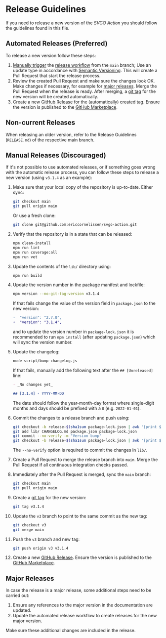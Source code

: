 # Release Guidelines

If you need to release a new version of the _SVGO Action_ you should follow the
guidelines found in this file.

## Automated Releases (Preferred)

To release a new version follow these steps:

1. [Manually trigger] the [release workflow] from the `main` branch; Use an
   update type in accordance with [Semantic Versioning]. This will create a Pull
   Request that start the release process.
1. Review the created Pull Request and make sure the changes look OK. Make
   changes if necessary, for example for [major releases]. Merge the Pull
   Request when the release is ready. After merging, a [git tag] for the new
   version will be created automatically.
1. Create a new [GitHub Release] for the (automatically) created tag. Ensure the
   version is published to the [GitHub Marketplace].

## Non-current Releases

When releasing an older version, refer to the Release Guidelines (`RELEASE.md`)
of the respective main branch.

## Manual Releases (Discouraged)

If it's not possible to use automated releases, or if something goes wrong with
the automatic release process, you can follow these steps to release a new
version (using `v3.1.4` as an example):

1. Make sure that your local copy of the repository is up-to-date. Either sync:

   ```sh
   git checkout main
   git pull origin main
   ```

   Or use a fresh clone:

   ```sh
   git clone git@github.com:ericcornelissen/svgo-action.git
   ```

1. Verify that the repository is in a state that can be released:

   ```sh
   npm clean-install
   npm run lint
   npm run coverage:all
   npm run vet
   ```

1. Update the contents of the `lib/` directory using:

   ```sh
   npm run build
   ```

1. Update the version number in the package manifest and lockfile:

   ```sh
   npm version --no-git-tag-version v3.1.4
   ```

   If that fails change the value of the version field in `package.json` to the
   new version:

   ```diff
   -  "version": "2.7.0",
   +  "version": "3.1.4",
   ```

   and to update the version number in `package-lock.json` it is recommended to
   run `npm install` (after updating `package.json`) which will sync the version
   number.

1. Update the changelog:

   ```sh
   node script/bump-changelog.js
   ```

   If that fails, manually add the following text after the `## [Unreleased]`
   line:

   ```md
   - _No changes yet_

   ## [3.1.4] - YYYY-MM-DD
   ```

   The date should follow the year-month-day format where single-digit months
   and days should be prefixed with a `0` (e.g. `2022-01-01`).

1. Commit the changes to a release branch and push using:

   ```sh
   git checkout -b release-$(sha1sum package-lock.json | awk '{print $1}')
   git add lib/ CHANGELOG.md package.json package-lock.json
   git commit --no-verify -m "Version bump"
   git checkout -b release-$(sha1sum package-lock.json | awk '{print $1}')
   ```

   The `--no-verify` option is required to commit the changes in `lib/`.

1. Create a Pull Request to merge the release branch into `main`. Merge the Pull
   Request if all continuous integration checks passed.

1. Immediately after the Pull Request is merged, sync the `main` branch:

   ```sh
   git checkout main
   git pull origin main
   ```

1. Create a [git tag] for the new version:

   ```sh
   git tag v3.1.4
   ```

1. Update the `v3` branch to point to the same commit as the new tag:

   ```sh
   git checkout v3
   git merge main
   ```

1. Push the `v3` branch and new tag:

   ```sh
   git push origin v3 v3.1.4
   ```

1. Create a new [GitHub Release]. Ensure the version is published to the [GitHub
   Marketplace].

## Major Releases

In case the release is a major release, some additional steps need to be carried
out:

1. Ensure any references to the major version in the documentation are updated.
1. Update the automated release workflow to create releases for the new major
   version.

Make sure these additional changes are included in the release.

[git tag]: https://git-scm.com/book/en/v2/Git-Basics-Tagging
[github marketplace]: https://github.com/marketplace
[github release]: https://github.com/ericcornelissen/svgo-action/releases
[manually trigger]: https://docs.github.com/en/actions/managing-workflow-runs/manually-running-a-workflow
[release workflow]: ./.github/workflows/release.yml
[semantic versioning]: https://semver.org/spec/v2.0.0.html
[major releases]: #major-releases
